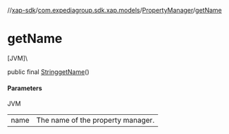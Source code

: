 //[xap-sdk](../../../index.md)/[com.expediagroup.sdk.xap.models](../index.md)/[PropertyManager](index.md)/[getName](get-name.md)

# getName

[JVM]\

public final [String](https://docs.oracle.com/javase/8/docs/api/java/lang/String.html)[getName](get-name.md)()

#### Parameters

JVM

| | |
|---|---|
| name | The name of the property manager. |
